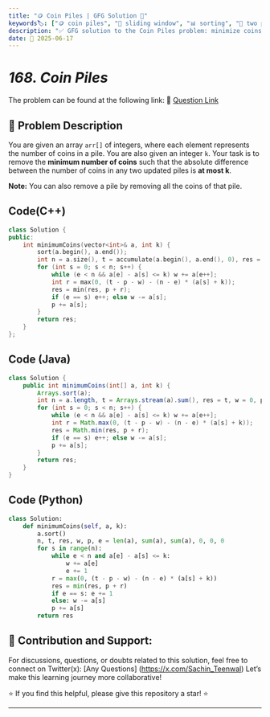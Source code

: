 ```yaml
---
title: "🪙 Coin Piles | GFG Solution 🎯"
keywords🏷️: ["🪙 coin piles", "🎯 sliding window", "📊 sorting", "🔄 two pointers", "📘 GFG", "🏁 competitive programming", "📚 DSA"]
description: "✅ GFG solution to the Coin Piles problem: minimize coins removed to maintain difference ≤ k between any two piles using sliding window technique. 🚀"
date: 📅 2025-06-17
---
```


# *168. Coin Piles*

The problem can be found at the following link: 🔗 [Question Link](https://www.geeksforgeeks.org/problems/coin-piles5152/1)

## **🧩 Problem Description**

You are given an array `arr[]` of integers, where each element represents the number of coins in a pile. You are also given an integer `k`. Your task is to remove the **minimum number of coins** such that the absolute difference between the number of coins in any two updated piles is **at most k**.

**Note:** You can also remove a pile by removing all the coins of that pile.


## Code(C++)
```cpp
class Solution {
public:
    int minimumCoins(vector<int>& a, int k) {
        sort(a.begin(), a.end());
        int n = a.size(), t = accumulate(a.begin(), a.end(), 0), res = t, w = 0, p = 0, e = 0;
        for (int s = 0; s < n; s++) {
            while (e < n && a[e] - a[s] <= k) w += a[e++];
            int r = max(0, (t - p - w) - (n - e) * (a[s] + k));
            res = min(res, p + r);
            if (e == s) e++; else w -= a[s];
            p += a[s];
        }
        return res;
    }
};
```

## Code (Java)

```java
class Solution {
    public int minimumCoins(int[] a, int k) {
        Arrays.sort(a);
        int n = a.length, t = Arrays.stream(a).sum(), res = t, w = 0, p = 0, e = 0;
        for (int s = 0; s < n; s++) {
            while (e < n && a[e] - a[s] <= k) w += a[e++];
            int r = Math.max(0, (t - p - w) - (n - e) * (a[s] + k));
            res = Math.min(res, p + r);
            if (e == s) e++; else w -= a[s];
            p += a[s];
        }
        return res;
    }
}
```

## Code (Python)

```python
class Solution:
    def minimumCoins(self, a, k):
        a.sort()
        n, t, res, w, p, e = len(a), sum(a), sum(a), 0, 0, 0
        for s in range(n):
            while e < n and a[e] - a[s] <= k:
                w += a[e]
                e += 1
            r = max(0, (t - p - w) - (n - e) * (a[s] + k))
            res = min(res, p + r)
            if e == s: e += 1
            else: w -= a[s]
            p += a[s]
        return res
```



## 🎯 **Contribution and Support:**

For discussions, questions, or doubts related to this solution, feel free to connect on Twitter(x): [Any Questions] (https://x.com/Sachin_Teenwal) Let’s make this learning journey more collaborative!

⭐ If you find this helpful, please give this repository a star! ⭐

---
